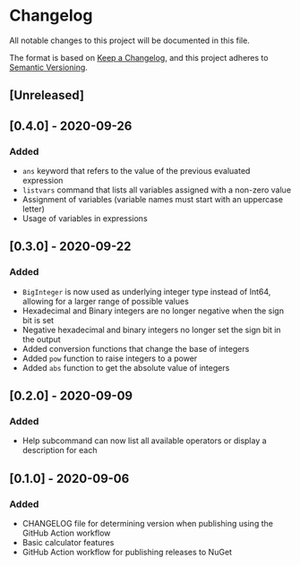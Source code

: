 # Changelog
All notable changes to this project will be documented in this file.

The format is based on [Keep a Changelog](https://keepachangelog.com/en/1.0.0/),
and this project adheres to [Semantic Versioning](https://semver.org/spec/v2.0.0.html).

## [Unreleased]

## [0.4.0] - 2020-09-26
### Added
- `ans` keyword that refers to the value of the previous evaluated expression
- `listvars` command that lists all variables assigned with a non-zero value
- Assignment of variables (variable names must start with an uppercase letter)
- Usage of variables in expressions

## [0.3.0] - 2020-09-22
### Added
- `BigInteger` is now used as underlying integer type instead of Int64, allowing for a larger range of possible values
- Hexadecimal and Binary integers are no longer negative when the sign bit is set
- Negative hexadecimal and binary integers no longer set the sign bit in the output
- Added conversion functions that change the base of integers
- Added `pow` function to raise integers to a power
- Added `abs` function to get the absolute value of integers

## [0.2.0] - 2020-09-09
### Added
- Help subcommand can now list all available operators or display a description for each

## [0.1.0] - 2020-09-06
### Added
- CHANGELOG file for determining version when publishing using the GitHub Action workflow
- Basic calculator features
- GitHub Action workflow for publishing releases to NuGet
